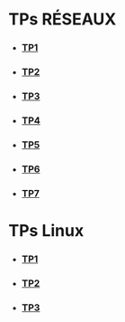 # TPs RÉSEAUX

- ### [TP1](https://github.com/Aube33/b1-reseau-2023/tree/main/TPReseaux/TP1)
- ### [TP2](https://github.com/Aube33/b1-reseau-2023/tree/main/TPReseaux/TP2)
- ### [TP3](https://github.com/Aube33/b1-reseau-2023/tree/main/TPReseaux/TP3)
- ### [TP4](https://github.com/Aube33/b1-reseau-2023/tree/main/TPReseaux/TP4)
- ### [TP5](https://github.com/Aube33/b1-reseau-2023/tree/main/TPReseaux/TP5)
- ### [TP6](https://github.com/Aube33/b1-reseau-2023/tree/main/TPReseaux/TP6)
- ### [TP7](https://github.com/Aube33/b1-reseau-2023/tree/main/TPReseaux/TP7)

# TPs Linux
- ### [TP1](https://github.com/Aube33/b1-reseau-2023/tree/main/TPLinux/TP1)
- ### [TP2](https://github.com/Aube33/b1-reseau-2023/tree/main/TPLinux/TP2)
- ### [TP3](https://github.com/Aube33/b1-reseau-2023/tree/main/TPLinux/TP3)